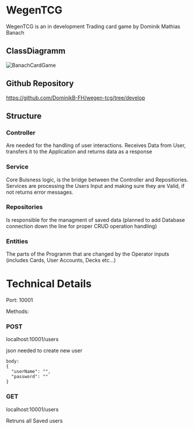 # WegenTCG

WegenTCG is an in development Trading card game by Dominik Mathias Banach

## ClassDiagramm
![BanachCardGame](https://github.com/user-attachments/assets/67332af0-9e0e-46df-b988-bbd530c95a57)

## Github Repository

https://github.com/DominikB-FH/wegen-tcg/tree/develop

## Structure

### Controller
Are needed for the handling of user interactions. Receives Data from User, transfers it to the Application and returns data as a response

### Service
Core Buisness logic, is the bridge between the Controller and Repositiories. Services are processing the Users Input and making sure they are Valid, if not returns error messages.

### Repositories
Is responsible for the managment of saved data (planned to add Database connection down the line for proper CRUD operation handling)

### Entities
The parts of the Programm that are changed by the Operator inputs (includes Cards, User Accounts, Decks etc...)

# Technical Details

Port: 10001

Methods:

### POST

localhost:10001/users

json needed to create new user
```json{
body:
{
  "userName": "",
  "password": ""
}
```

### GET
localhost:10001/users

Retruns all Saved users

